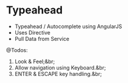 # Typeahead
- Typeahead / Autocomplete using AngularJS
- Uses Directive 
- Pull Data from Service

@Todos:
1. Look & Feel;&br;
2. Allow navigation using Keyboard.&br;
3. ENTER & ESCAPE key handling.&br;
